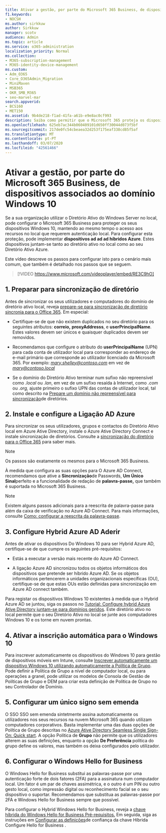 ```yaml
---
title: Ativar a gestão, por parte do Microsoft 365 Business, de dispositivos associados ao domínio Windows 10
f1.keywords:
- NOCSH
ms.author: sirkkuw
author: Sirkkuw
manager: scotv
audience: Admin
ms.topic: article
ms.service: o365-administration
localization_priority: Normal
ms.collection:
- M365-subscription-management
- M365-identity-device-management
ms.custom:
- Adm_O365
- Core_O365Admin_Migration
- MiniMaven
- MSB365
- OKR_SMB_M365
- seo-marvel-mar
search.appverid:
- BCS160
- MET150
ms.assetid: 9b4de218-f1ad-41fa-a61b-e9e8ac0cf993
description: Saiba como permitir que o Microsoft 365 proteja os dispositivos locais do Windows 10 em apenas alguns passos.
ms.openlocfilehash: 625eb7ac344b060409101d650ff30044d073f5bf
ms.sourcegitcommit: 217de0fc54cbeaea32d253f175eaf338cd85f5af
ms.translationtype: MT
ms.contentlocale: pt-PT
ms.lasthandoff: 03/07/2020
ms.locfileid: "42561466"
---
```

# <a name="enable-domain-joined-windows-10-devices-to-be-managed-by-microsoft-365-business"></a>Ativar a gestão, por parte do Microsoft 365 Business, de dispositivos associados ao domínio Windows 10

Se a sua organização utilizar o Diretório Ativo do Windows Server no local, pode configurar o Microsoft 365 Business para proteger os seus dispositivos Windows 10, mantendo ao mesmo tempo o acesso aos recursos no local que requerem autenticação local.
Para configurar esta proteção, pode implementar **dispositivos ad ad ad híbridos Azure**. Estes dispositivos juntam-se tanto ao diretório ativo no local como ao seu Diretório Ativo Azure.

Este vídeo descreve os passos para configurar isto para o cenário mais comum, que também é detalhado nos passos que se seguem.

> [!VIDEO https://www.microsoft.com/videoplayer/embed/RE3C9hO]
  

## <a name="1-prepare-for-directory-synchronization"></a>1. Preparar para sincronização de diretório 

Antes de sincronizar os seus utilizadores e computadores do domínio de diretório ativo local, reveja [prepare-se para sincronização de diretório sincronia para o Office 365](https://docs.microsoft.com/office365/enterprise/prepare-for-directory-synchronization). Em especial:

   - Certifique-se de que não existem duplicados no seu diretório para os seguintes atributos: **correio,** **proxyAddresss**, e **userPrincipalName**. Estes valores devem ser únicos e quaisquer duplicados devem ser removidos.
   
   - Recomendamos que configure o atributo do **userPrincipalName** (UPN) para cada conta de utilizador local para corresponder ao endereço de e-mail primário que corresponde ao utilizador licenciado da Microsoft 365. Por exemplo: *mary.shelley@contoso.com* em vez de *mary@contoso.local*
   
   - Se o domínio do Diretório Ativo terminar num sufixo não repreensível como *.local* ou *.lan*, em vez de um sufixo resaída à Internet, como *.com* ou *.org,* ajuste primeiro o sufixo UPN das contas de utilizador local, tal como descrito na [Prepare um domínio não repreensível para sincronização](https://docs.microsoft.com/office365/enterprise/prepare-a-non-routable-domain-for-directory-synchronization)de diretórios. 

## <a name="2-install-and-configure-azure-ad-connect"></a>2. Instale e configure a Ligação AD Azure

Para sincronizar os seus utilizadores, grupos e contactos do Diretório Ativo local em Azure Ative Directory, instale o Azure Ative Directory Connect e instale sincronização de diretórios. Consulte a [sincronização do diretório para o Office 365](https://support.office.com/article/1b3b5318-6977-42ed-b5c7-96fa74b08846) para saber mais.

> [!NOTE]
> Os passos são exatamente os mesmos para o Microsoft 365 Business. 

À medida que configura as suas opções para O Azure AD Connect, recomendamos que ative a **Sincronização**de Passwords, **Um Único Sinal**perfeito e a funcionalidade de redação de **palavra-passe,** que também é suportada no Microsoft 365 Business.

> [!NOTE]
> Existem alguns passos adicionais para a reescrita de palavra-passe para além da caixa de verificação no Azure AD Connect. Para mais informações, consulte [Como: configurar a reescrita da palavra-passe](https://docs.microsoft.com/azure/active-directory/authentication/howto-sspr-writeback). 

## <a name="3-configure-hybrid-azure-ad-join"></a>3. Configure Hybrid Azure AD Aderir

Antes de ativar os dispositivos Do Windows 10 para ser Hybrid Azure AD, certifique-se de que cumpre os seguintes pré-requisitos:

   - Estás a executar a versão mais recente do Azure AD Connect.

   - A ligação Azure AD sincronizou todos os objetos informáticos dos dispositivos que pretende ser híbrido Azure AD. Se os objetos informáticos pertencerem a unidades organizacionais específicas (OU), certifique-se de que estas OUs estão definidas para sincronização em Azure AD connect também.

Para registar os dispositivos Windows 10 existentes à medida que o Hybrid Azure AD se juntou, siga os passos no [Tutorial: Configure hybrid Azure Ative Directory juntam-se para domínios geridos](https://docs.microsoft.com/azure/active-directory/devices/hybrid-azuread-join-managed-domains#configure-hybrid-azure-ad-join). Este diretório ativo no local permite que o seu Diretório Ativo no local se junte aos computadores Windows 10 e os torne em nuvem prontas.
    
## <a name="4-enable-automatic-enrollment-for-windows-10"></a>4. Ativar a inscrição automática para o Windows 10

 Para inscrever automaticamente os dispositivos do Windows 10 para gestão de dispositivos móveis em Intune, consulte [Inscrever automaticamente um dispositivo Windows 10 utilizando automaticamente a Política de Grupo](https://docs.microsoft.com/windows/client-management/mdm/enroll-a-windows-10-device-automatically-using-group-policy). Pode definir a Política de Grupo a nível de computador local, ou para operações a granel, pode utilizar os modelos de Consola de Gestão de Políticas de Grupo e DEM para criar esta definição de Política de Grupo no seu Controlador de Domínio.

## <a name="5-configure-seamless-single-sign-on"></a>5. Configurar um único signo sem emenda

  O SSO SSO sem emenda sintetmente assina automaticamente os utilizadores nos seus recursos na nuvem Microsoft 365 quando utilizam computadores corporativos. Basta implementar uma das duas opções de Política de Grupo descritas no [Azure Ative Directory Seamless Single Sign-On: Quick start](https://docs.microsoft.com/azure/active-directory/hybrid/how-to-connect-sso-quick-start#step-2-enable-the-feature). A opção Política de **Grupo** não permite que os utilizadores alterem as suas definições, enquanto a opção **De Preferência** política do grupo define os valores, mas também os deixa configurados pelo utilizador.

## <a name="6-set-up-windows-hello-for-business"></a>6. Configurar o Windows Hello for Business

 O Windows Hello for Business substitui as palavras-passe por uma autenticação forte de dois fatores (2FA) para a assinatura num computador local. Um fator é um par de chaves assimétrica, e o outro é um PIN ou outro gesto local, como impressão digital ou reconhecimento facial se o seu dispositivo o suportar. Recomendamos que substitua as palavras-passe por 2FA e Windows Hello for Business sempre que possível.

Para configurar o Hybrid Windows Hello for Business, reveja a [chave híbrida do Windows Hello for Business Pré-requisitos.](https://docs.microsoft.com/windows/security/identity-protection/hello-for-business/hello-hybrid-key-trust-prereqs) Em seguida, siga as instruções em [Configurar as definições](https://docs.microsoft.com/windows/security/identity-protection/hello-for-business/hello-hybrid-key-whfb-settings)de confiança da chave Híbrida Configure Hello for Business . 
